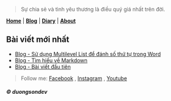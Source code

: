 ﻿>Sự chia sẻ và tình yêu thương là điều quý giá nhất trên đời.

[__Home__][home] | [__Blog__][blog] | [__Diary__][diary] | [__About__][about]



## Bài viết mới nhất

- [Blog - Sử dụng Multilevel List để đánh số thứ tự trong Word](./blog/su-dung-multilevel-list-de-danh-so-thu-tu-trong-word/index)
- [Blog - Tìm hiểu về Markdown](./blog/tim-hieu-ve-markdown/index)
- [Blog - Bài viết đầu tiên](./blog/hello)

> Follow me: [Facebook][fb] , [Instagram][ins] , [Youtube][yt]

###### __&copy; duongsondev__

[home]: https://duongvanson.github.io "Home"
[blog]: https://duongvanson.github.io/blog "Blog"
[diary]: https://duongvanson.github.io/diary "Diary"
[about]: https://duongvanson.github.io/about "About"
[fb]: https://www.facebook.com/duongson3198 "Facebook"
[ins]: https://www.instagram.com/duongson98/ "Instagram"
[yt]: https://www.youtube.com/channel/UCu382PQhF-gds6lzmYQgYPQ "Youtube"